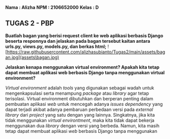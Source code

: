 **Nama   : Alizha**
**NPM    : 2106652000**
**Kelas  : D**

## TUGAS 2 - PBP

__Buatlah bagan yang berisi request client ke web aplikasi berbasis Django beserta responnya dan jelaskan pada bagan tersebut kaitan antara urls.py, views.py, models.py, dan berkas html;__
   ![https://raw.githubusercontent.com/alizhasubianto/Tugas2/main/assets/bagan.jpg](assets\bagan.jpg)

__Jelaskan kenapa menggunakan virtual environment? Apakah kita tetap dapat membuat aplikasi web berbasis Django tanpa menggunakan virtual environment?__

   *Virtual environment* adalah _tools_ yang digunakan sebagai wadah untuk mengenkapsulasi serta menampung *package* atau *library* agar tetap terisolasi. Virtual environment dibutuhkan dan berperan penting dalam pembuatan aplikasi *web* untuk mencegah adanya *issues dependency* yang dapat terjadi akibat adanya pembaruan perbedaan versi pada *external library* dari *project* yang satu dengan yang lainnya. Singkatnya, jika kita tidak menggunakan *virtual environtment*, maka kita tidak dapat bekerja menggunakan dua *library* dengan versi yang berbeda. Namun, kita masih tetap dapat membuat aplikasi *web* berbasis Django tanpa menggunakan 
